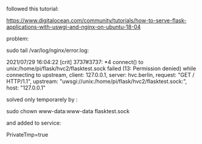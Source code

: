 followed this tutorial:

https://www.digitalocean.com/community/tutorials/how-to-serve-flask-applications-with-uswgi-and-nginx-on-ubuntu-18-04

problem:

sudo tail /var/log/nginx/error.log:

2021/07/29 16:04:22 [crit] 3737#3737: *4 connect() to unix:/home/pi/flask/hvc2/flasktest.sock failed (13: Permission denied) while connecting to upstream, client: 127.0.0.1, server: hvc.berlin, request: "GET / HTTP/1.1", upstream: "uwsgi://unix:/home/pi/flask/hvc2/flasktest.sock:", host: "127.0.0.1"


solved only temporarely by :

sudo chown www-data:www-data flasktest.sock

and added to service:

PrivateTmp=true

